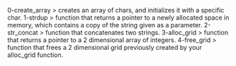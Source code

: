 0-create_array > creates an array of chars, and initializes it with a specific char.
1-strdup > function that returns a pointer to a newly allocated space in memory, which contains a copy of the string given as a parameter.
2-str_concat > function that concatenates two strings.
3-alloc_grid > function that returns a pointer to a 2 dimensional array of integers.
4-free_grid > function that frees a 2 dimensional grid previously created by your alloc_grid function.
